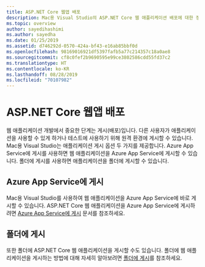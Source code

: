 ```yaml
---
title: ASP.NET Core 웹앱 배포
description: Mac용 Visual Studio의 ASP.NET Core 웹 애플리케이션 배포에 대한 정보입니다.
ms.topic: overview
author: sayedihashimi
ms.author: sayedha
ms.date: 01/25/2019
ms.assetid: d746292d-0570-424a-bf43-e16ab85bbf0d
ms.openlocfilehash: 98169016921df5397fafb5a77c214357c18a0ae8
ms.sourcegitcommit: cf8c0fef2b9690595e99ce3802586cdd55fd37c2
ms.translationtype: HT
ms.contentlocale: ko-KR
ms.lasthandoff: 08/28/2019
ms.locfileid: "70107982"
---
```

# <a name="aspnet-core-web-app-deployment"></a>ASP.NET Core 웹앱 배포

웹 애플리케이션 개발에서 중요한 단계는 게시(배포)입니다. 다른 사용자가 애플리케이션을 사용할 수 있게 하거나 테스트에 사용하기 위해 원격 환경에 게시할 수 있습니다. Mac용 Visual Studio는 애플리케이션 게시 옵션 두 가지를 제공합니다. Azure App Service에 게시를 사용하면 웹 애플리케이션을 Azure App Service에 게시할 수 있습니다. 폴더에 게시를 사용하면 애플리케이션을 폴더에 게시할 수 있습니다.

## <a name="publish-to-azure-app-service"></a>Azure App Service에 게시

Mac용 Visual Studio를 사용하여 웹 애플리케이션을 Azure App Service에 바로 게시할 수 있습니다. ASP.NET Core 웹 애플리케이션을 Azure App Service에 게시하려면 [Azure App Service에 게시](publish-app-svc.md) 문서를 참조하세요.

## <a name="publish-to-folder"></a>폴더에 게시

또한 폴더에 ASP.NET Core 웹 애플리케이션을 게시할 수도 있습니다. 폴더에 웹 애플리케이션을 게시하는 방법에 대해 자세히 알아보려면 [폴더에 게시](publish-folder.md)를 참조하세요.